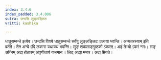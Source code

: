 ```yaml
---
index: 3.4.6
index_padded: 3.4.006
sutra: छन्दसि लुङ्लङ्लिटः
vritti: kashika

---
```

धातुसम्बन्धे इत्येव। छन्दसि विषये धातुसम्बन्धे सर्वेषु लुङ्लङ्लिटः प्रत्यया भवन्ति। अन्यतरस्याम् इति वर्तते। तेन अन्ये ऽपि लकारा यथायथं भवन्ति। लुङ् शकलाङ्गुष्ठको ऽकरत्। अहं तेभ्यो ऽकरं नमः। लङ् अग्निम् अद्य होतारम् अवृणीतायं यजमानः। लिट् अद्या ममार। अद्य म्रियते।